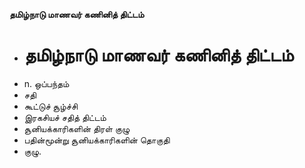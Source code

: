 **தமிழ்நாடு மாணவர் கணினித் திட்டம்**
- # தமிழ்நாடு மாணவர் கணினித் திட்டம்
- n. ஒப்பந்தம்
- சதி
- கூட்டுச் சூழ்ச்சி
- இரகசியச் சதித் திட்டம்
- சூனியக்காரிகளின் திரள் குழு
- பதின்மூன்று சூனியக்காரிகளின் தொகுதி
- குழு.

